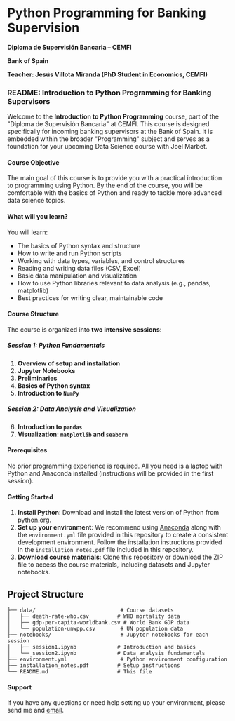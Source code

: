 # Python Programming for Banking Supervision  

**Diploma de Supervisión Bancaria – CEMFI**  

**Bank of Spain**

**Teacher: Jesús Villota Miranda (PhD Student in Economics, CEMFI)**

### README: Introduction to Python Programming for Banking Supervisors

Welcome to the **Introduction to Python Programming** course, part of the "Diploma de Supervisión Bancaria" at CEMFI. This course is designed specifically for incoming banking supervisors at the Bank of Spain. It is embedded within the broader "Programming" subject and serves as a foundation for your upcoming Data Science course with Joel Marbet.

#### Course Objective

The main goal of this course is to provide you with a practical introduction to programming using Python. By the end of the course, you will be comfortable with the basics of Python and ready to tackle more advanced data science topics.

#### What will you learn?

You will learn:
- The basics of Python syntax and structure
- How to write and run Python scripts
- Working with data types, variables, and control structures
- Reading and writing data files (CSV, Excel)
- Basic data manipulation and visualization
- How to use Python libraries relevant to data analysis (e.g., pandas, matplotlib)
- Best practices for writing clear, maintainable code

#### Course Structure

The course is organized into **two intensive sessions**:

##### **Session 1: Python Fundamentals**
1. **Overview of setup and installation**
2. **Jupyter Notebooks**
3. **Preliminaries**
4. **Basics of Python syntax**
5. **Introduction to `NumPy`**

##### **Session 2: Data Analysis and Visualization**
6. **Introduction to `pandas`**
7. **Visualization: `matplotlib` and `seaborn`**


#### Prerequisites

No prior programming experience is required. All you need is a laptop with Python and Anaconda installed (instructions will be provided in the first session).

#### Getting Started

1. **Install Python**: Download and install the latest version of Python from [python.org](https://www.python.org/).
2. **Set up your environment**: We recommend using [Anaconda](https://www.anaconda.com/products/distribution) along with the `environment.yml` file provided in this repository to create a consistent development environment. Follow the installation instructions provided in the `installation_notes.pdf` file included in this repository.
3. **Download course materials**: Clone this repository or download the ZIP file to access the course materials, including datasets and Jupyter notebooks.

## Project Structure

```
├── data/                           # Course datasets
│   ├── death-rate-who.csv         # WHO mortality data
│   ├── gdp-per-capita-worldbank.csv # World Bank GDP data
│   └── population-unwpp.csv        # UN population data
├── notebooks/                      # Jupyter notebooks for each session
│   ├── session1.ipynb             # Introduction and basics
│   └── session2.ipynb             # Data analysis fundamentals
├── environment.yml                 # Python environment configuration
├── installation_notes.pdf         # Setup instructions
└── README.md                      # This file
```

#### Support

If you have any questions or need help setting up your environment, please send me and [email](mailto:jesus.villota@cemfi.edu.es).